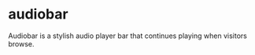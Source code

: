 audiobar
========

Audiobar is a stylish audio player bar that continues playing when visitors browse.